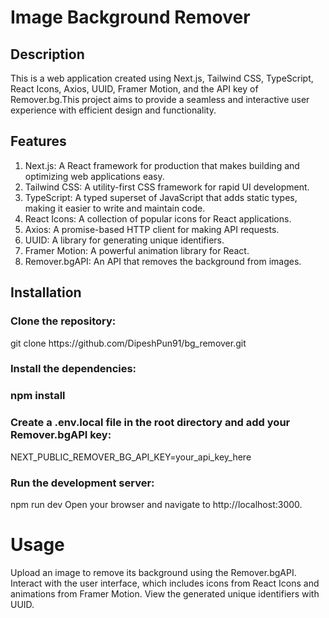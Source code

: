 <h1>Image Background Remover</h1>

<h2>Description</h2> 
This is a web application created using Next.js, Tailwind CSS, TypeScript, React Icons, Axios, UUID, Framer Motion, and the API key of Remover.bg.This project aims to provide a seamless and interactive user experience with efficient design and functionality.

<h2>Features</h2>

1. Next.js: A React framework for production that makes building and optimizing web applications easy.
2. Tailwind CSS: A utility-first CSS framework for rapid UI development.
3. TypeScript: A typed superset of JavaScript that adds static types, making it easier to write and maintain code.
4. React Icons: A collection of popular icons for React applications.
5. Axios: A promise-based HTTP client for making API requests.
6. UUID: A library for generating unique identifiers.
7. Framer Motion: A powerful animation library for React.
8. Remover.bgAPI: An API that removes the background from images.

<h2>Installation</h2>
<h3>Clone the repository:</h3>
git clone https://github.com/DipeshPun91/bg_remover.git

<h3>Install the dependencies:<h3>
npm install

<h3>Create a .env.local file in the root directory and add your Remover.bgAPI key:</h3>
NEXT_PUBLIC_REMOVER_BG_API_KEY=your_api_key_here

<h3>Run the development server:</h3>
npm run dev 
Open your browser and navigate to http://localhost:3000.

<h1>Usage</h1>
Upload an image to remove its background using the Remover.bgAPI.
Interact with the user interface, which includes icons from React Icons and animations from Framer Motion.
View the generated unique identifiers with UUID.
